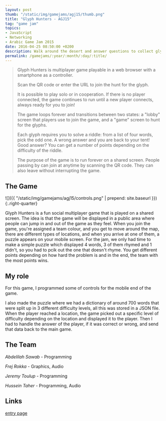 ```yaml
---
layout: post
thumb: "/static/img/gamejams/agj15/thumb.png"
title: "Glyph Hunters - AGJ15"
tag: "game jam"
topics:
- JavaScript
- Networking
- Arabic Game Jam 2015
date: 2016-04-25 08:50:00 +0200
description: Walk around the desert and answer questions to collect glyphs and win against your opponent.
permalink: /gamejams/:year/:month/:day/:title/
---
```


> Glyph Hunters is multiplayer game playable in a web browser with a smartphone as a controller.
>
> Scan the QR code or enter the URL to join the hunt for the glyph.
>
> It is possible to play solo or in cooperation.
> If there is no player connected, the game continues to run until a new player connects, always ready for you to join!
>
> The game loops forever and transitions between two states: a "lobby" screen that players use to join the game, and a "game" screen to hunt for the glyphs.
>
> Each glyph requires you to solve a riddle: from a list of four words, pick the odd one.
> A wrong answer and you are back to your tent!
> Good answer? You can get a number of points depending on the difficulty of the riddle.
>
> The purpose of the game is to run forever on a shared screen.
> People passing by can join at anytime by scanning the QR code.
> They can also leave without interrupting the game.


## The Game

![]({{ "/static/img/gamejams/agj15/controls.png" | prepend: site.baseurl }}){:.right-quarter}

Glyph Hunters is a fun social multiplayer game that is played on a shared screen. The idea is that the game will be displayed in a public area where people can jump in and out of the game as they feel.
When you join the game, you're assigned a team colour, and you get to move around the map, there are different types of locations, and when you arrive at one of them, a puzzle appears on your mobile screen. For the jam, we only had time to make a simple puzzle which displayed 4 words, 3 of them rhymed and 1 didn't, so you had to pcik out the one that doesn't rhyme.
You get different points depending on how hard the problem is and in the end, the team with the most points wins.


## My role

For this game, I programmed some of controls for the mobile end of the game.

I also made the puzzle where we had a dictionary of around 700 words that were split up in 3 different difficulty levels, all this was stored in a JSON file. When the player reached a location, the game picked out a specific level of difficulty depending on the location and displayed it to the player. Then I had to handle the answer of the player, if it was correct or wrong, and send that data back to the main game.


## The Team

*Abdelilah Sawab* - Programming

*Frej Rokka* - Graphics, Audio

*Jeremy Toulup* - Programming

*Hussein Taher* - Programming, Audio


## Links

<a class="button lift-3 rippleParent" href="https://jtzp4.itch.io/glyph">entry page</a>
